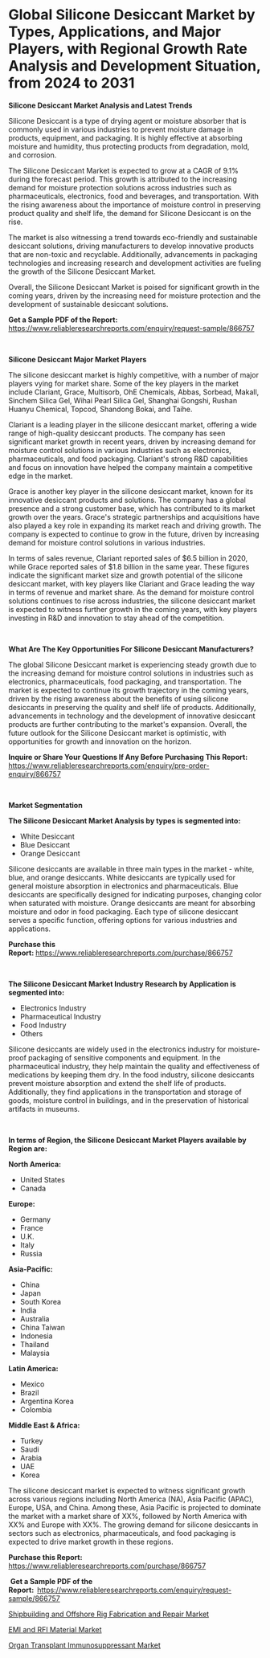 <p><h1>Global Silicone Desiccant Market by Types, Applications, and Major Players, with Regional Growth Rate Analysis and Development Situation, from 2024 to 2031</h1></p><p><strong>Silicone Desiccant Market Analysis and Latest Trends</strong></p>
<p><p>Silicone Desiccant is a type of drying agent or moisture absorber that is commonly used in various industries to prevent moisture damage in products, equipment, and packaging. It is highly effective at absorbing moisture and humidity, thus protecting products from degradation, mold, and corrosion.</p><p>The Silicone Desiccant Market is expected to grow at a CAGR of 9.1% during the forecast period. This growth is attributed to the increasing demand for moisture protection solutions across industries such as pharmaceuticals, electronics, food and beverages, and transportation. With the rising awareness about the importance of moisture control in preserving product quality and shelf life, the demand for Silicone Desiccant is on the rise.</p><p>The market is also witnessing a trend towards eco-friendly and sustainable desiccant solutions, driving manufacturers to develop innovative products that are non-toxic and recyclable. Additionally, advancements in packaging technologies and increasing research and development activities are fueling the growth of the Silicone Desiccant Market.</p><p>Overall, the Silicone Desiccant Market is poised for significant growth in the coming years, driven by the increasing need for moisture protection and the development of sustainable desiccant solutions.</p></p>
<p><strong>Get a Sample PDF of the Report:&nbsp;</strong> <a href="https://www.reliableresearchreports.com/enquiry/request-sample/866757">https://www.reliableresearchreports.com/enquiry/request-sample/866757</a></p>
<p>&nbsp;</p>
<p><strong>Silicone Desiccant Major Market Players</strong></p>
<p><p>The silicone desiccant market is highly competitive, with a number of major players vying for market share. Some of the key players in the market include Clariant, Grace, Multisorb, OhE Chemicals, Abbas, Sorbead, Makall, Sinchem Silica Gel, Wihai Pearl Silica Gel, Shanghai Gongshi, Rushan Huanyu Chemical, Topcod, Shandong Bokai, and Taihe.</p><p>Clariant is a leading player in the silicone desiccant market, offering a wide range of high-quality desiccant products. The company has seen significant market growth in recent years, driven by increasing demand for moisture control solutions in various industries such as electronics, pharmaceuticals, and food packaging. Clariant's strong R&D capabilities and focus on innovation have helped the company maintain a competitive edge in the market.</p><p>Grace is another key player in the silicone desiccant market, known for its innovative desiccant products and solutions. The company has a global presence and a strong customer base, which has contributed to its market growth over the years. Grace's strategic partnerships and acquisitions have also played a key role in expanding its market reach and driving growth. The company is expected to continue to grow in the future, driven by increasing demand for moisture control solutions in various industries.</p><p>In terms of sales revenue, Clariant reported sales of $6.5 billion in 2020, while Grace reported sales of $1.8 billion in the same year. These figures indicate the significant market size and growth potential of the silicone desiccant market, with key players like Clariant and Grace leading the way in terms of revenue and market share. As the demand for moisture control solutions continues to rise across industries, the silicone desiccant market is expected to witness further growth in the coming years, with key players investing in R&D and innovation to stay ahead of the competition.</p></p>
<p>&nbsp;</p>
<p><strong>What Are The Key Opportunities For Silicone Desiccant Manufacturers?</strong></p>
<p><p>The global Silicone Desiccant market is experiencing steady growth due to the increasing demand for moisture control solutions in industries such as electronics, pharmaceuticals, food packaging, and transportation. The market is expected to continue its growth trajectory in the coming years, driven by the rising awareness about the benefits of using silicone desiccants in preserving the quality and shelf life of products. Additionally, advancements in technology and the development of innovative desiccant products are further contributing to the market's expansion. Overall, the future outlook for the Silicone Desiccant market is optimistic, with opportunities for growth and innovation on the horizon.</p></p>
<p><strong>Inquire or Share Your Questions If Any Before Purchasing This Report:</strong> <a href="https://www.reliableresearchreports.com/enquiry/pre-order-enquiry/866757">https://www.reliableresearchreports.com/enquiry/pre-order-enquiry/866757</a></p>
<p>&nbsp;</p>
<p><strong>Market Segmentation</strong></p>
<p><strong>The Silicone Desiccant Market Analysis by types is segmented into:</strong></p>
<p><ul><li>White Desiccant</li><li>Blue Desiccant</li><li>Orange Desiccant</li></ul></p>
<p><p>Silicone desiccants are available in three main types in the market - white, blue, and orange desiccants. White desiccants are typically used for general moisture absorption in electronics and pharmaceuticals. Blue desiccants are specifically designed for indicating purposes, changing color when saturated with moisture. Orange desiccants are meant for absorbing moisture and odor in food packaging. Each type of silicone desiccant serves a specific function, offering options for various industries and applications.</p></p>
<p><strong>Purchase this Report:&nbsp;</strong><a href="https://www.reliableresearchreports.com/purchase/866757">https://www.reliableresearchreports.com/purchase/866757</a></p>
<p>&nbsp;</p>
<p><strong>The Silicone Desiccant Market Industry Research by Application is segmented into:</strong></p>
<p><ul><li>Electronics Industry</li><li>Pharmaceutical Industry</li><li>Food Industry</li><li>Others</li></ul></p>
<p><p>Silicone desiccants are widely used in the electronics industry for moisture-proof packaging of sensitive components and equipment. In the pharmaceutical industry, they help maintain the quality and effectiveness of medications by keeping them dry. In the food industry, silicone desiccants prevent moisture absorption and extend the shelf life of products. Additionally, they find applications in the transportation and storage of goods, moisture control in buildings, and in the preservation of historical artifacts in museums.</p></p>
<p>&nbsp;</p>
<p><strong>In terms of Region, the Silicone Desiccant Market Players available by Region are:</strong></p>
<p>
    <p> <strong> North America: </strong>
        <ul>
            <li>United States</li>
            <li>Canada</li>
        </ul>
        </p> 
    <p> <strong> Europe: </strong>
        <ul>
            <li>Germany</li>
            <li>France</li>
            <li>U.K.</li>
            <li>Italy</li>
            <li>Russia</li>
        </ul>
        </p> 
    <p> <strong> Asia-Pacific: </strong>
        <ul>
            <li>China</li>
            <li>Japan</li>
            <li>South Korea</li>
            <li>India</li>
            <li>Australia</li>
            <li>China Taiwan</li>
            <li>Indonesia</li>
            <li>Thailand</li>
            <li>Malaysia</li>
        </ul>
        </p> 
    <p> <strong> Latin America: </strong>
        <ul>
            <li>Mexico</li>
            <li>Brazil</li>
            <li>Argentina Korea</li>
            <li>Colombia</li>
        </ul>
        </p> 
    <p> <strong> Middle East & Africa: </strong>
        <ul>
            <li>Turkey</li>
            <li>Saudi</li>
            <li>Arabia</li>
            <li>UAE</li>
            <li>Korea</li>
        </ul>
    </p>
    </p>
<p><p>The silicone desiccant market is expected to witness significant growth across various regions including North America (NA), Asia Pacific (APAC), Europe, USA, and China. Among these, Asia Pacific is projected to dominate the market with a market share of XX%, followed by North America with XX% and Europe with XX%. The growing demand for silicone desiccants in sectors such as electronics, pharmaceuticals, and food packaging is expected to drive market growth in these regions.</p></p>
<p><strong>Purchase this Report: </strong><a href="https://www.reliableresearchreports.com/purchase/866757">https://www.reliableresearchreports.com/purchase/866757</a></p>
<p>&nbsp;<strong>Get a Sample PDF of the Report:&nbsp;&nbsp;</strong><a href="https://www.reliableresearchreports.com/enquiry/request-sample/866757">https://www.reliableresearchreports.com/enquiry/request-sample/866757</a></p>
<p><strong></strong></p>
<p><p><a href="https://view.publitas.com/reportprime-1/shipbuilding-and-offshore-rig-fabrication-and-repair-market-a-comprehensive-report-of-its-market-share-growth-trends-2024-2031/">Shipbuilding and Offshore Rig Fabrication and Repair Market</a></p><p><a href="https://view.publitas.com/reportprime-1/emi-and-rfi-material-market-research-report-provides-thorough-industry-overview-which-offers-an-in-depth-analysis-of-product-trends-and-new-market-divisions/">EMI and RFI Material Market</a></p><p><a href="https://view.publitas.com/reportprime-1/organ-transplant-immunosuppressant-market-provides-a-comprehensive-analysis-including-a-macro-overview-of-the-market-as-well-as-micro-details-such-as-market-size-and-competitive-landscape/">Organ Transplant Immunosuppressant Market</a></p></p>